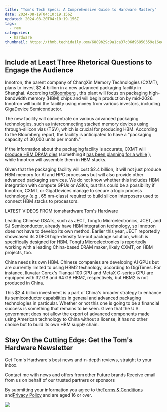 ```yaml
---
title: "Tom's Tech Specs: A Comprehensive Guide to Hardware Mastery"
date: 2024-08-19T04:10:19.156Z
updated: 2024-08-20T04:10:19.156Z
tags:
  - ram
categories:
  - hardware
thumbnail: https://thmb.techidaily.com/6889b29c9a1ca37c06d96850359e16ed975462ec122694d578843a25c7f44c71.jpg
---
```


## Include at Least Three Rhetorical Questions to Engage the Audience

Innotron, the parent company of ChangXin Memory Technologies (CXMT), plans to invest $2.4 billion in a new advanced packaging facility in Shanghai. According to[Bloomberg](https://www.bloomberg.com/news/articles/2024-06-28/parent-of-china-s-cxmt-to-invest-2-4-billion-in-new-chip-plant?srnd=technology-vp) , this plant will focus on packaging high-bandwidth memory (HBM) chips and will begin production by mid-2026\. Innotron will build the facility using money from various investors, including GigaDevice Semiconductor.

 The new facility will concentrate on various advanced packaging technologies, such as interconnecting stacked memory devices using through-silicon vias (TSV), which is crucial for producing HBM. According to the Bloomberg report, the facility is anticipated to have a "packaging capacity of 30,000 units per month."

 If the information about the packaging facility is accurate, CXMT will [produce HBM DRAM dies](https://tools.techidaily.com) (something it [has been planning for a while](https://tools.techidaily.com) ), while Innotron will assemble them in HBM stacks.

 Given that the packaging facility will cost $2.4 billion, it will not just produce HBM memory for AI and HPC processors but will also provide other advanced packaging services. We do not know whether this includes HBM integration with compute GPUs or ASICs, but this could be a possibility if Innotron, CXMT, or GigaDevices manage to secure a logic process technology (e.g., 65 nm-class) required to build silicon interposers used to connect HBM stacks to processors.

 LATEST VIDEOS FROM tomshardware Tom's Hardware

 Leading Chinese OSATs, such as JECT, Tongfu Microelectronics, JCET, and SJ Semiconductor, already have HBM integration technology, so Innotron does not have to develop its own method. Earlier this year, JECT reportedly showcased its XDFOI high-density fan-out package solution, which is specifically designed for HBM. Tongfu Microelectronics is reportedly working with a leading China-based DRAM maker, likely CXMT, on HBM projects, too.

 China needs its own HBM. Chinese companies are developing AI GPUs but are currently limited to using HBM2 technology, according to DigiTimes. For instance, Iluvatar Corex's Tiangai 100 GPU and MetaX C-series GPU are equipped with 32 GB and 64 GB HBM2, respectively, but HBM2 is not produced in China.

 This $2.4 billion investment is a part of China's broader strategy to enhance its semiconductor capabilities in general and advanced packaging technologies in particular. Whether or not this one is going to be a financial success is something that remains to be seen. Given that the U.S. government does not allow the export of advanced components made using American technology to China without a license, it has no other choice but to build its own HBM supply chain.

## Stay On the Cutting Edge: Get the Tom's Hardware Newsletter

 Get Tom's Hardware's best news and in-depth reviews, straight to your inbox.

 Contact me with news and offers from other Future brands  Receive email from us on behalf of our trusted partners or sponsors

 By submitting your information you agree to the[Terms & Conditions](https://futureplc.com/terms-conditions/) and[Privacy Policy](https://futureplc.com/privacy-policy/) and are aged 16 or over.

<ins class="adsbygoogle"
     style="display:block"
     data-ad-format="autorelaxed"
     data-ad-client="ca-pub-7571918770474297"
     data-ad-slot="1223367746"></ins>



<ins class="adsbygoogle"
     style="display:block"
     data-ad-client="ca-pub-7571918770474297"
     data-ad-slot="8358498916"
     data-ad-format="auto"
     data-full-width-responsive="true"></ins>



<!-- affiliate ads begin -->
<a href="https://estore.winxdvd.com/order/checkout.php?PRODS=12653808&QTY=1&AFFILIATE=108875&CART=1"><img src="https://www.winxdvd.com/affiliate/new-banner/wt-500x500.jpg" border="0"></a>
<!-- affiliate ads end -->